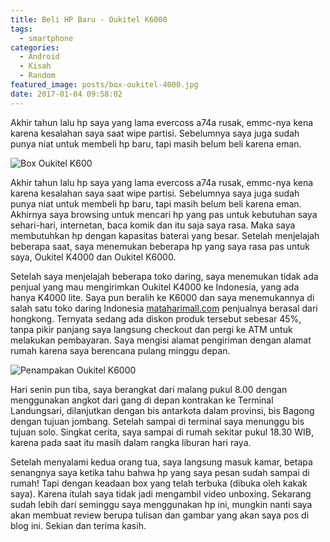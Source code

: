 ```yaml
---
title: Beli HP Baru - Oukitel K6000
tags:
  - smartphone
categories:
  - Android
  - Kisah
  - Random
featured_image: posts/box-oukitel-4000.jpg
date: 2017-01-04 09:58:02
---
```


Akhir tahun lalu hp saya yang lama evercoss a74a rusak, emmc-nya kena karena kesalahan saya saat wipe partisi. Sebelumnya saya juga sudah punya niat untuk membeli hp baru, tapi masih belum beli karena eman.

<!-- more -->

![Box Oukitel K600](images/box-oukitel-k6000.jpg)

Akhir tahun lalu hp saya yang lama evercoss a74a rusak, emmc-nya kena karena kesalahan saya saat wipe partisi. Sebelumnya saya juga sudah punya niat untuk membeli hp baru, tapi masih belum beli karena eman. Akhirnya saya browsing untuk mencari hp yang pas untuk kebutuhan saya sehari-hari, internetan, baca komik dan itu saja saya rasa. Maka saya membutuhkan hp dengan kapasitas baterai yang besar. Setelah menjelajah beberapa saat, saya menemukan beberapa hp yang saya rasa pas untuk saya, Oukitel K4000 dan Oukitel K6000.

Setelah saya menjelajah beberapa toko daring, saya menemukan tidak ada penjual yang mau mengirimkan Oukitel K4000 ke Indonesia, yang ada hanya K4000 lite. Saya pun beralih ke K6000 dan saya menemukannya di salah satu toko daring Indonesia [mataharimall.com](https://www.mataharimall.com/obn-oukitel-k6000-5-5-grey-1364784.html) penjualnya berasal dari hongkong. Ternyata sedang ada diskon produk tersebut sebesar 45%, tanpa pikir panjang saya langsung checkout dan pergi ke ATM untuk melakukan pembayaran. Saya mengisi alamat pengiriman dengan alamat rumah karena saya berencana pulang minggu depan.

![Penampakan Oukitel K6000](/images/oukitel-phone.jpg)

Hari senin pun tiba, saya berangkat dari malang pukul 8.00 dengan menggunakan angkot dari gang di depan kontrakan ke Terminal Landungsari, dilanjutkan dengan bis antarkota dalam provinsi, bis Bagong dengan tujuan jombang. Setelah sampai di terminal saya menunggu bis tujuan solo. Singkat cerita, saya sampai di rumah sekitar pukul 18.30 WIB, karena pada saat itu masih dalam rangka liburan hari raya.

Setelah menyalami kedua orang tua, saya langsung masuk kamar, betapa senangnya saya ketika tahu bahwa hp yang saya pesan sudah sampai di rumah! Tapi dengan keadaan box yang telah terbuka (dibuka oleh kakak saya). Karena itulah saya tidak jadi mengambil video unboxing. Sekarang sudah lebih dari seminggu saya menggunakan hp ini, mungkin nanti saya akan membuat review berupa tulisan dan gambar yang akan saya pos di blog ini. Sekian dan terima kasih.